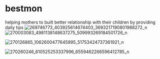 # bestmon
helping mothers to built better relationship with their children
 by providing daily tips
 ![269746773_403925614674403_3693217190801988272_n](https://user-images.githubusercontent.com/41235606/147853075-d2cb4186-3a32-49f1-b4cb-7529578063a3.jpg)
 ![270003083_4981138148637275_509993269184501726_n](https://user-images.githubusercontent.com/41235606/147853137-652f1e72-44f3-410d-a30d-9e6e71be1b55.jpg)
 
![270126865_1062600477645995_51753424737361921_n](https://user-images.githubusercontent.com/41235606/147853147-9da5eb34-c534-4b7c-aaf4-11a72830209e.jpg)



![270260246_610525253337996_6559462266596412785_n](https://user-images.githubusercontent.com/41235606/147853156-a9b6a04b-56ad-4501-bd05-d0d5f01be579.jpg)


